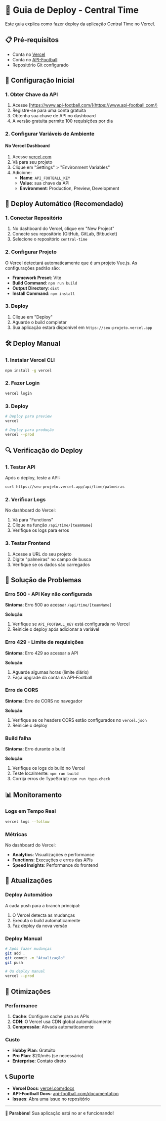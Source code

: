 # 🚀 Guia de Deploy - Central Time

Este guia explica como fazer deploy da aplicação Central Time no Vercel.

## 📋 Pré-requisitos

- Conta no [Vercel](https://vercel.com)
- Conta no [API-Football](https://www.api-football.com/)
- Repositório Git configurado

## 🔧 Configuração Inicial

### 1. Obter Chave da API

1. Acesse [https://www.api-football.com/](https://www.api-football.com/)
2. Registre-se para uma conta gratuita
3. Obtenha sua chave de API no dashboard
4. A versão gratuita permite 100 requisições por dia

### 2. Configurar Variáveis de Ambiente

#### No Vercel Dashboard

1. Acesse [vercel.com](https://vercel.com)
2. Vá para seu projeto
3. Clique em "Settings" > "Environment Variables"
4. Adicione:
   - **Name**: `API_FOOTBALL_KEY`
   - **Value**: sua chave da API
   - **Environment**: Production, Preview, Development

## 🚀 Deploy Automático (Recomendado)

### 1. Conectar Repositório

1. No dashboard do Vercel, clique em "New Project"
2. Conecte seu repositório (GitHub, GitLab, Bitbucket)
3. Selecione o repositório `central-time`

### 2. Configurar Projeto

O Vercel detectará automaticamente que é um projeto Vue.js. As configurações padrão são:

- **Framework Preset**: Vite
- **Build Command**: `npm run build`
- **Output Directory**: `dist`
- **Install Command**: `npm install`

### 3. Deploy

1. Clique em "Deploy"
2. Aguarde o build completar
3. Sua aplicação estará disponível em `https://seu-projeto.vercel.app`

## 🛠️ Deploy Manual

### 1. Instalar Vercel CLI

```bash
npm install -g vercel
```

### 2. Fazer Login

```bash
vercel login
```

### 3. Deploy

```bash
# Deploy para preview
vercel

# Deploy para produção
vercel --prod
```

## 🔍 Verificação do Deploy

### 1. Testar API

Após o deploy, teste a API:

```bash
curl https://seu-projeto.vercel.app/api/time/palmeiras
```

### 2. Verificar Logs

No dashboard do Vercel:

1. Vá para "Functions"
2. Clique na função `/api/time/[teamName]`
3. Verifique os logs para erros

### 3. Testar Frontend

1. Acesse a URL do seu projeto
2. Digite "palmeiras" no campo de busca
3. Verifique se os dados são carregados

## 🐛 Solução de Problemas

### Erro 500 - API Key não configurada

**Sintoma**: Erro 500 ao acessar `/api/time/[teamName]`

**Solução**:

1. Verifique se `API_FOOTBALL_KEY` está configurada no Vercel
2. Reinicie o deploy após adicionar a variável

### Erro 429 - Limite de requisições

**Sintoma**: Erro 429 ao acessar a API

**Solução**:

1. Aguarde algumas horas (limite diário)
2. Faça upgrade da conta na API-Football

### Erro de CORS

**Sintoma**: Erro de CORS no navegador

**Solução**:

1. Verifique se os headers CORS estão configurados no `vercel.json`
2. Reinicie o deploy

### Build falha

**Sintoma**: Erro durante o build

**Solução**:

1. Verifique os logs do build no Vercel
2. Teste localmente: `npm run build`
3. Corrija erros de TypeScript: `npm run type-check`

## 📊 Monitoramento

### Logs em Tempo Real

```bash
vercel logs --follow
```

### Métricas

No dashboard do Vercel:

- **Analytics**: Visualizações e performance
- **Functions**: Execuções e erros das APIs
- **Speed Insights**: Performance do frontend

## 🔄 Atualizações

### Deploy Automático

A cada push para a branch principal:

1. O Vercel detecta as mudanças
2. Executa o build automaticamente
3. Faz deploy da nova versão

### Deploy Manual

```bash
# Após fazer mudanças
git add .
git commit -m "Atualização"
git push

# Ou deploy manual
vercel --prod
```

## 🎯 Otimizações

### Performance

1. **Cache**: Configure cache para as APIs
2. **CDN**: O Vercel usa CDN global automaticamente
3. **Compressão**: Ativada automaticamente

### Custo

- **Hobby Plan**: Gratuito
- **Pro Plan**: $20/mês (se necessário)
- **Enterprise**: Contato direto

## 📞 Suporte

- **Vercel Docs**: [vercel.com/docs](https://vercel.com/docs)
- **API-Football Docs**: [api-football.com/documentation](https://www.api-football.com/documentation)
- **Issues**: Abra uma issue no repositório

---

🎉 **Parabéns!** Sua aplicação está no ar e funcionando!
